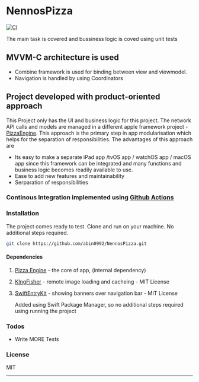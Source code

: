 # NennosPizza
[![CI](https://github.com/abin0992/NennosPizza/actions/workflows/ci.yml/badge.svg)](https://github.com/abin0992/NennosPizza/actions/workflows/ci.yml)

The main task is covered and bussiness logic is coved using unit tests
## MVVM-C architecture is used
- Combine framework is used for binding between view and viewmodel.
- Navigation is handled by using Coordinators
## Project developed with product-oriented approach 
This Project only has the UI and business logic for this project. The network API calls and models are managed in a different apple framework project - [PizzaEngine](https://github.com/abin0992/PizzaEngine/). This approach is the primary step in app modularisation which helps for the separation of responsibilities. The advantages of this approach are
- Its easy to make a separate iPad app /tvOS app / watchOS app / macOS app since this framework can be integrated and many functions and business logic becomes readily available to use.
- Ease to add new features and maintainability
- Serparation of responsibilities

### Continous Integration implemented using [Github Actions](https://github.com/abin0992/GHFollowers/actions)

### Installation
The project comes ready to test. 
Clone and run on your machine. No additional steps required.

  ```bash
  git clone https://github.com/abin0992/NennosPizza.git
  ```
  #### Dependencies 
  1. [Pizza Engine](https://github.com/abin0992/PizzaEngine/) - the core of app, (internal dependency)
  2. [KIngFisher](https://github.com/onevcat/Kingfisher) - remote image loading and cacheing - MIT License
  3. [SwiftEntryKit](https://github.com/huri000/SwiftEntryKit) - showing banners over navigation bar - MIT License

     Added using Swift Package Manager, so no additional steps required using running the project
  
### Todos

 - Write MORE Tests
  
### License

MIT

----

